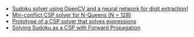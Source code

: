  * [Sudoku solver using OpenCV and a neural network for digit extraction](https://github.com/darkeclipz/sudokai)]
 * [Min-conflict CSP solver for N-Queens (N = 128)](https://github.com/darkeclipz/n-queens)
 * [Prototype of a CSP solver that solves expressions](https://github.com/darkeclipz/expression-csp-solver)
 * [Solving Sudoku as a CSP with Forward Propagation](https://github.com/darkeclipz/sudoku-csp)